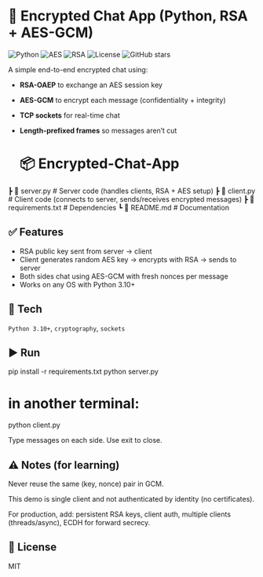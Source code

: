 # 🔐 Encrypted Chat App (Python, RSA + AES-GCM)
 
![Python](https://img.shields.io/badge/Python-3.10-blue?logo=python)
![AES](https://img.shields.io/badge/Encryption-AES-green)
![RSA](https://img.shields.io/badge/Encryption-RSA-orange)
![License](https://img.shields.io/badge/License-MIT-lightgrey)
![GitHub stars](https://img.shields.io/github/stars/SheezaAlam/Encrypted-Chat-App?style=social)


A simple end-to-end encrypted chat using:
- **RSA-OAEP** to exchange an AES session key
- **AES-GCM** to encrypt each message (confidentiality + integrity)
- **TCP sockets** for real-time chat
- **Length-prefixed frames** so messages aren’t cut

  # 📦 Encrypted-Chat-App 
┣ 📜 server.py # Server code (handles clients, RSA + AES setup) 
┣ 📜 client.py # Client code (connects to server, sends/receives encrypted messages) 
┣ 📜 requirements.txt # Dependencies 
┗ 📜 README.md # Documentation

## ✅ Features
- RSA public key sent from server → client
- Client generates random AES key → encrypts with RSA → sends to server
- Both sides chat using AES-GCM with fresh nonces per message
- Works on any OS with Python 3.10+

## 🧰 Tech
`Python 3.10+`, `cryptography`, `sockets`

## ▶️ Run  
pip install -r requirements.txt
python server.py
# in another terminal:
python client.py

Type messages on each side. Use exit to close.

## ⚠️ Notes (for learning) 

Never reuse the same (key, nonce) pair in GCM.

This demo is single client and not authenticated by identity (no certificates).

For production, add: persistent RSA keys, client auth, multiple clients (threads/async), ECDH for forward secrecy.

## 📜 License

MIT


